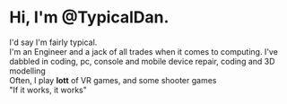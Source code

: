 <h1>Hi, I'm @TypicalDan.</h1>
I'd say I'm fairly typical.<br>
I'm an Engineer and a jack of all trades when it comes to computing. I've dabbled in coding, pc, console and mobile device repair, coding and 3D modelling<br>
Often, I play <strong>lott</strong> of VR games, and some shooter games<br>
"If it works, it works"<br>


<!---
TypicalDan/TypicalDan is a ✨ special ✨ repository because its `README.md` (this file) appears on your GitHub profile.
You can click the Preview link to take a look at your changes.
--->

